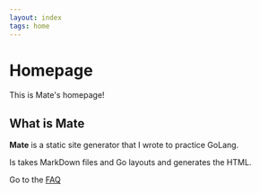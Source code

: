 ```yaml
---
layout: index
tags: home
---
```

# Homepage 

This is Mate's homepage!

## What is Mate

**Mate** is a static site generator that I wrote to practice GoLang.

Is takes MarkDown files and Go layouts and generates the HTML.

Go to the [FAQ](faq/faq.html)
